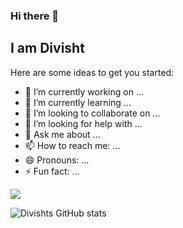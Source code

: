 ### Hi there 👋
## I am Divisht 


Here are some ideas to get you started:

- 🔭 I’m currently working on ...
- 🌱 I’m currently learning ...
- 👯 I’m looking to collaborate on ...
- 🤔 I’m looking for help with ...
- 💬 Ask me about ...
- 📫 How to reach me: ...
- 😄 Pronouns: ...
- ⚡ Fun fact: ...



<img src="{https://img.shields.io/badge/GitHub-100000?style=for-the-badge&logo=github&logoColor=white}" /> 


![Divishts GitHub stats](https://github-readme-stats.vercel.app/api?username=divishtk)
